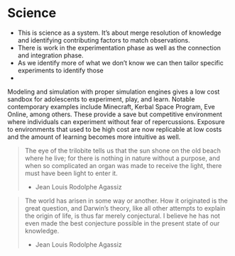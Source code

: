 
# Science

- This is science as a system. It’s about merge resolution of knowledge and identifying contributing factors to match observations.
- There is work in the experimentation phase as well as the connection and integration phase.
- As we identify more of what we don’t know we can then tailor specific experiments to identify those
- 

Modeling and simulation with proper simulation engines gives a low cost sandbox for adolescents to experiment, play, and learn. Notable contemporary examples include Minecraft, Kerbal Space Program, Eve Online, among others.
These provide a save but competitive environment where individuals can experiment without fear of repercussions. Exposure to environments that used to be high cost are now replicable at low costs and the amount of learning becomes more intuitive as well.

> The eye of the trilobite tells us that the sun shone on the old beach where he live; for there is nothing in nature without a purpose, and when so complicated an organ was made to receive the light, there must have been light to enter it.
> - Jean Louis Rodolphe Agassiz

> The world has arisen in some way or another. How it originated is the great question, and Darwin’s theory, like all other attempts to explain the origin of life, is thus far merely conjectural. I believe he has not even made the best conjecture possible in the present state of our knowledge.
>  - Jean Louis Rodolphe Agassiz